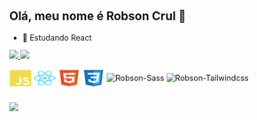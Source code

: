## Olá, meu nome é Robson Crul 👋

- 🌱 Estudando React

<div>
  <a href="https://github.com/RobsonCrul">
    <img height="180em" src="https://github-readme-stats.vercel.app/api?username=robsoncrul&show_icons=true&theme=dark&include_all_commits=true&count_private=true"/>
    <img height="180em" src="https://github-readme-stats.vercel.app/api/top-langs/?username=robsoncrul&layout=compact&langs_count=16&theme=dark"/>
  </a>
</div>

<div style="display: inline_block"><br>
<img align="center" alt="Robson-Js" height="30" width="40" src="https://raw.githubusercontent.com/devicons/devicon/master/icons/javascript/javascript-plain.svg">
<img align="center" alt="Robson-React" height="30" width="40" src="https://raw.githubusercontent.com/devicons/devicon/master/icons/react/react-original.svg">
<img align="center" alt="Robson-HTML" height="30" width="40" src="https://raw.githubusercontent.com/devicons/devicon/master/icons/html5/html5-original.svg">
<img align="center" alt="Robson-CSS" height="30" width="40" src="https://raw.githubusercontent.com/devicons/devicon/master/icons/css3/css3-original.svg">
<img align="center" alt="Robson-Sass" height="30" width="40" src="https://cdn.jsdelivr.net/gh/devicons/devicon@latest/icons/sass/sass-original.svg" />
<img align="center" alt="Robson-Tailwindcss" height="30" width="40" src="https://cdn.jsdelivr.net/gh/devicons/devicon@latest/icons/tailwindcss/tailwindcss-original-wordmark.svg" />
</div>

 ##

<div>
  <a href="https://www.linkedin.com/in/robsoncrul/"><img src="https://img.shields.io/badge/LinkedIn-0077B5?style=for-the-badge&logo=linkedin&logoColor=white"  target="_blank"></a>
</div>

